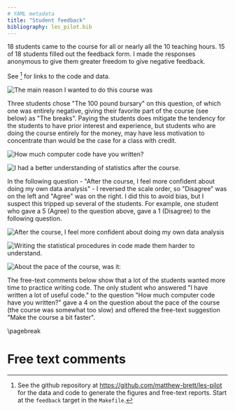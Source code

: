 ```yaml
---
# YAML metadata
title: "Student feedback"
bibliography: les_pilot.bib
---
```


18 students came to the course for all or nearly all the 10 teaching hours.
15 of 18 students filled out the feedback form.  I made the responses
anonymous to give them greater freedom to give negative feedback.

See [^1] for links to the code and data.

[^1]: See the github repository at https://github.com/matthew-brett/les-pilot
for the data and code to generate the figures and free-text reports.  Start at
the `feedback` target in the `Makefile`.

![The main reason I wanted to do this course was](feedback/fb_main_reason.png)

Three students chose "The 100 pound bursary" on this question, of which one
was entirely negative, giving their favorite part of the course (see below) as
"The breaks".  Paying the students does mitigate the tendency for the students
to have prior interest and experience, but students who are doing the course
entirely for the money, may have less motivation to concentrate than would be
the case for a class with credit.

![How much computer code have you written?](feedback/fb_code_written.png)

![I had a better understanding of statistics after the
course.](feedback/fb_better_statistics.png)

In the following question - "After the course, I feel more confident about
doing my own data analysis" - I reversed the scale order, so "Disagree" was on
the left and "Agree" was on the right.  I did this to avoid bias, but I
suspect this tripped up several of the students.  For example, one student who
gave a 5 (Agree) to the question above, gave a 1 (Disagree) to the following
question.

![After the course, I feel more confident about doing my own data
analysis](feedback/fb_confident.png)

![Writing the statistical procedures in code made them harder to
understand.](feedback/fb_code_helps.png)

![About the pace of the course, was it:](feedback/fb_pace.png)

The free-text comments below show that a lot of the students wanted more time
to practice writing code.  The only student who answered "I have written a lot
of useful code." to the question "How much computer code have you written?"
gave a 4 on the question about the pace of the course (the course was somewhat
too slow) and offered the free-text suggestion "Make the course a bit faster".

\pagebreak

# Free text comments
